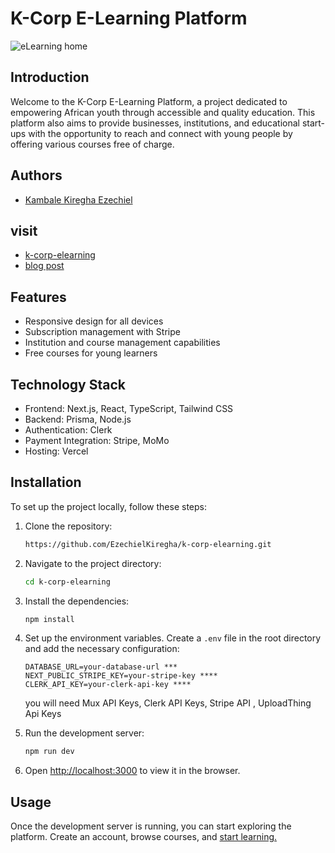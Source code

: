 # K-Corp E-Learning Platform

![eLearning home](https://github.com/user-attachments/assets/36f7c2c3-1f46-499e-8b31-4b3668050f5d)

## Introduction
Welcome to the K-Corp E-Learning Platform, a project dedicated to empowering African youth through accessible and quality education. This platform also aims to provide businesses, institutions, and educational start-ups with the opportunity to reach and connect with young people by offering various courses free of charge.

## Authors
- [Kambale Kiregha Ezechiel](https://www.linkedin.com/in/kambale-kiregha-125a60264/)

## visit
- [k-corp-elearning ](https://k-corp-elearning.vercel.app/)
- [blog post](https://www.linkedin.com/pulse/k-corp-e-learning-platform-alx-foundation-portfolio-project-kiregha-31sqf/?trackingId=Raeroc7NSZy4oSrjReJiEQ%3D%3D)

## Features
- Responsive design for all devices
- Subscription management with Stripe
- Institution and course management capabilities
- Free courses for young learners

## Technology Stack
- Frontend: Next.js, React, TypeScript, Tailwind CSS
- Backend: Prisma, Node.js
- Authentication: Clerk
- Payment Integration: Stripe, MoMo
- Hosting: Vercel


## Installation
To set up the project locally, follow these steps:

1. Clone the repository:
    ```bash
    https://github.com/EzechielKiregha/k-corp-elearning.git
    ```

2. Navigate to the project directory:
    ```bash
    cd k-corp-elearning
    ```

3. Install the dependencies:
    ```bash
    npm install
    ```

4. Set up the environment variables. Create a `.env` file in the root directory and add the necessary configuration:

    ```plaintext
    DATABASE_URL=your-database-url ***
    NEXT_PUBLIC_STRIPE_KEY=your-stripe-key ****
    CLERK_API_KEY=your-clerk-api-key ****
    ```
    you will need Mux API Keys, Clerk API Keys, Stripe API , UploadThing Api Keys 

5. Run the development server:
    ```bash
    npm run dev
    ```

6. Open [http://localhost:3000](http://localhost:3000) to view it in the browser.

## Usage
Once the development server is running, you can start exploring the platform. Create an account, browse courses, and [start learning.](https://k-corp-elearning.vercel.app/)

